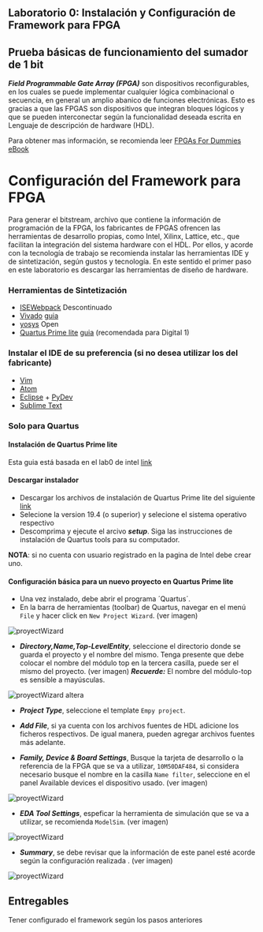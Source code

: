 ## Laboratorio 0: Instalación y Configuración de Framework para FPGA 
## Prueba básicas de funcionamiento del sumador de 1 bit

***Field Programmable Gate Array (FPGA)*** son dispositivos reconfigurables, en los cuales se puede implementar cualquier lógica combinacional o secuencia, en general un amplio abanico de funciones electrónicas. Esto es gracias a que las FPGAS son dispositivos que integran bloques lógicos y que se pueden interconectar según la funcionalidad deseada escrita en Lenguaje de descripción de hardware (HDL).

Para obtener mas información, se recomienda leer [FPGAs For Dummies eBook](https://www.stepfpga.com/doc/_media/fpgasfordummiesebook.pdf)

# Configuración del Framework para FPGA

Para generar el bitstream, archivo que contiene la información de programación de la FPGA, los fabricantes de FPGAS ofrencen las herramientas de desarrollo propias, como Intel, Xilinx, Lattice, etc., que facilitan la integración del sistema hardware con el HDL.
Por ellos, y acorde con la tecnología de trabajo se recomienda instalar las herramientas IDE y de sintetización, según gustos y tecnología. En este sentido el primer paso en este laboratorio es descargar las herramientas de diseño de hardware.

### Herramientas de Sintetización

* [ISEWebpack](https://github.com/Fabeltranm/SPARTAN6-ATMEGA-MAX5864/wiki/Instalaci%C3%B3n-y-Configuraci%C3%B3n#instalaci%C3%B3n-de-isewebpack) Descontinuado 
* [Vivado](https://www.xilinx.com/products/design-tools/vivado.html)  [guia](https://github.com/ELINGAP-7545/lab00/blob/master/laboo_vivado.md)
* [yosys](http://www.clifford.at/yosys/) Open
* [Quartus Prime lite](http://fpgasoftware.intel.com/?edition=lite) [guia](https://github.com/ELINGAP-7545/lab00#instalaci%C3%B3n-de-quartus-prime-lite) (recomendada para Digital 1)

### Instalar el IDE de su preferencia (si no desea utilizar los del fabricante)
* [Vim](https://www.vim.org/)
* [Atom](https://atom.io/)
* [Eclipse](https://www.eclipse.org) + [PyDev](https://www.pydev.org/)
* [Sublime Text](http://www.sublimetext.com)


### Solo para Quartus
#### Instalación de Quartus Prime lite
Esta guia está basada en el lab0 de intel [link](./docs//Intro_to_FPGA.pdf) 

#### Descargar instalador
* Descargar los archivos de instalación de Quartus Prime lite del siguiente [link](http://fpgasoftware.intel.com/?edition=lite)
* Selecione  la version 19.4 (o superior) y selecione el sistema operativo  respectivo
* Descomprima  y ejecute el arcivo ***setup***. Siga las instrucciones de instalación de Quartus tools para su computador.

**NOTA**: si no cuenta con usuario registrado en la pagina de Intel debe crear uno.

#### Configuración básica para un nuevo proyecto en Quartus Prime lite

* Una vez instalado, debe abrir el programa ´Quartus´.
* En la barra de herramientas (toolbar) de Quartus, navegar en el menú ```File``` y hacer click en  ```New Project Wizard```. (ver imagen)

![proyectWizard](./figs/f1.png) 

* ***Directory,Name,Top-LevelEntity***,  seleccione el directorio donde se guarda el proyecto y el nombre del mismo. Tenga presente que debe colocar el nombre del módulo top en la tercera casilla, puede ser el mismo del proyecto. (ver imagen) 
    ***Recuerde:*** El nombre del módulo-top es sensible a mayúsculas.

![proyectWizard](./figs/f2.png) altera

* ***Project Type***, seleccione el template ```Empy project```.

* ***Add File***, si ya cuenta con los archivos fuentes de HDL adicione los ficheros respectivos. De igual manera, pueden agregar archivos fuentes más adelante.

*  ***Family, Device & Board Settings***,  Busque la tarjeta de desarrollo o la referencia de la FPGA  que se va a utilizar, ```10M50DAF484```, si considera necesario busque el nombre en la casilla  ```Name filter```, seleccione en el panel  Available devices el dispositivo usado. (ver imagen)

![proyectWizard](./figs/f3.png) 


* ***EDA Tool Settings***,  espeficar la herramienta de simulación que se va a utilizar, se recomienda  ```ModelSim```. (ver imagen)

![proyectWizard](./figs/f4.png) 

* ***Summary***, se debe revisar que la información de este panel esté acorde según la configuración realizada . (ver imagen)

![proyectWizard](./figs/f4b.png) 


## Entregables 

Tener configurado el framework según los pasos anteriores

